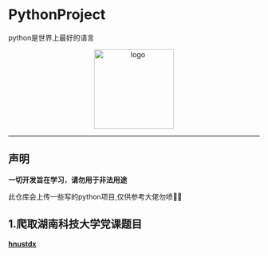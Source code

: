 # PythonProject
python是世界上最好的语言
<div align="center">
   <img width="160" src="http://q1.qlogo.cn/g?b=qq&nk=210401532&s=640" alt="logo"></br>
</div>


----

## 声明

**一切开发旨在学习**，**请勿用于非法用途**

此仓库会上传一些写的python项目,仅供参考大佬勿喷👩‍💻



## 1.爬取湖南科技大学党课题目

**[hnustdx](hnustdx)**  

